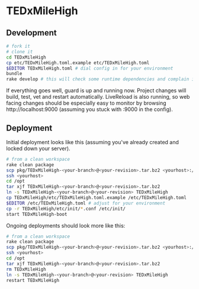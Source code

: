 
TEDxMileHigh
============

Development
-----------

```bash
# fork it
# clone it
cd TEDxMileHigh
cp etc/TEDxMileHigh.toml.example etc/TEDxMileHigh.toml
$EDITOR TEDxMileHigh.toml # dial config in for your environment
bundle
rake develop # this will check some runtime dependencies and complain if they're missing
```

If everything goes well, guard is up and running now. Project changes
will build, test, vet and restart automatically. LiveReload is also
running, so web facing changes should be especially easy to monitor by
browsing http://localhost:9000 (assuming you stuck with :9000 in the
config).

Deployment
----------

Initial deployment looks like this (assuming you've already created and
locked down your server).

```bash
# from a clean workspace
rake clean package
scp pkg/TEDxMileHigh-<your-branch>@<your-revision>.tar.bz2 <yourhost>:/opt/
ssh <yourhost>
cd /opt
tar xjf TEDxMileHigh-<your-branch>@<your-revision>.tar.bz2
ln -s TEDxMileHigh-<your-branch>@<your-revision> TEDxMileHigh
cp TEDxMileHigh/etc/TEDxMileHigh.toml.example /etc/TEDxMileHigh.toml
$EDITOR /etc/TEDxMileHigh.toml # adjust for your environment
cp -r TEDxMileHigh/etc/init/*.conf /etc/init/
start TEDxMileHigh-boot
```

Ongoing deployments should look more like this:
```bash
# from a clean workspace
rake clean package
scp pkg/TEDxMileHigh-<your-branch>@<your-revision>.tar.bz2 <yourhost>:/opt/
ssh <yourhost>
cd /opt
tar xjf TEDxMileHigh-<your-branch>@<your-revision>.tar.bz2
rm TEDxMileHigh
ln -s TEDxMileHigh-<your-branch>@<your-revision> TEDxMileHigh
restart TEDxMileHigh
```
